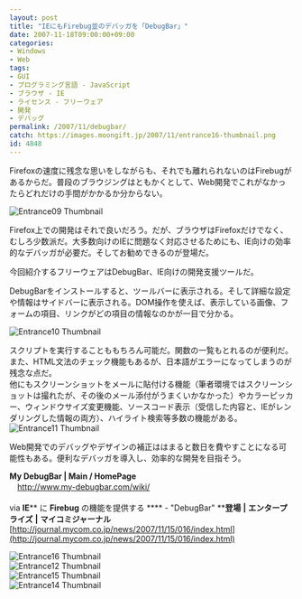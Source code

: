 ```yaml
---
layout: post
title: "IEにもFirebug並のデバッガを「DebugBar」"
date: 2007-11-18T09:00:00+09:00
categories:
- Windows
- Web
tags: 
- GUI
- プログラミング言語 - JavaScript
- ブラウザ - IE
- ライセンス - フリーウェア
- 開発
- デバッグ
permalink: /2007/11/debugbar/
catch: https://images.moongift.jp/2007/11/entrance16-thumbnail.png
id: 4848
---
```

Firefoxの速度に残念な思いをしながらも、それでも離れられないのはFirebugがあるからだ。普段のブラウジングはともかくとして、Web開発でこれがなかったらどれだけの手間がかかるか分からない。   
  
 ![Entrance09 Thumbnail](https://images.moongift.jp/2007/11/entrance09-thumbnail.png)  
  
Firefox上での開発はそれで良いだろう。だが、ブラウザはFirefoxだけでなく、むしろ少数派だ。大多数向けのIEに問題なく対応させるためにも、IE向けの効率的なデバッガが必要だ。そしてお勧めできるのが登場だ。   
  
今回紹介するフリーウェアはDebugBar、IE向けの開発支援ツールだ。   
<!--more-->  
DebugBarをインストールすると、ツールバーに表示される。そして詳細な設定や情報はサイドバーに表示される。DOM操作を使えば、表示している画像、フォームの項目、リンクがどの項目の情報なのかが一目で分かる。   
  
 ![Entrance10 Thumbnail](https://images.moongift.jp/2007/11/entrance10-thumbnail.png)  
  
スクリプトを実行することももちろん可能だ。関数の一覧もとれるのが便利だ。また、HTML文法のチェック機能もあるが、日本語がエラーになってしまうのが残念な点だ。   
他にもスクリーンショットをメールに貼付ける機能（筆者環境ではスクリーンショットは撮れたが、その後のメール添付がうまくいかなかった）やカラーピッカー、ウィンドウサイズ変更機能、ソースコード表示（受信した内容と、IEがレンダリングした情報の両方）、ハイライト検索等多数の機能がある。   
 ![Entrance11 Thumbnail](https://images.moongift.jp/2007/11/entrance11-thumbnail.png)  
  
Web開発でのデバッグやデザインの補正ははまると数日を費やすことになる可能性もある。便利なデバッガを導入し、効率的な開発を目指そう。   
  
**My DebugBar | Main / HomePage**   
　[http://www.my-debugbar.com/wiki/   
](http://www.my-debugbar.com/wiki/)  
via **IE**** に ****Firebug**** の機能を提供する **** - "DebugBar" ****登場**  **|**  **エンタープライズ**  **|**  **マイコミジャーナル**  
[http://journal.mycom.co.jp/news/2007/11/15/016/index.html](http://journal.mycom.co.jp/news/2007/11/15/016/index.html)  
  
 ![Entrance16 Thumbnail](https://images.moongift.jp/2007/11/entrance16-thumbnail.png)  
 ![Entrance12 Thumbnail](https://images.moongift.jp/2007/11/entrance12-thumbnail.png)  
 ![Entrance15 Thumbnail](https://images.moongift.jp/2007/11/entrance15-thumbnail.png)  
 ![Entrance14 Thumbnail](https://images.moongift.jp/2007/11/entrance14-thumbnail.png)

